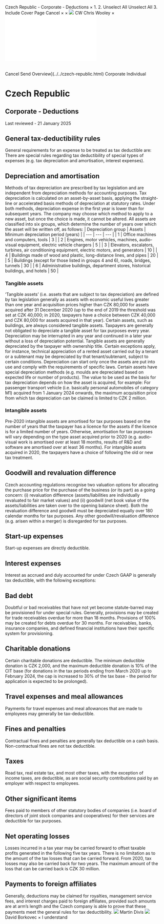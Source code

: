Czech Republic - Corporate - Deductions
×
1.
2.
Unselect All
Unselect All
3.
Include Cover Page
Cancel
×
×
![](../../-/media/world-wide-tax-summaries/attachments/global---chris-wooley.ashx%3Frev=ac5e5f3223b34096b1afc2a6009c7320&revision=ac5e5f32-23b3-4096-b1af-c2a6009c7320&hash=859B7ADC84DC2CBEC9760E9E6EE7DE6D0A8BFCDF)
CW
Chris Wooley
×
![](deductions.html)
######
Cancel
Send
Overview](../../czech-republic.html)
Corporate
Individual
# Czech Republic
## Corporate - Deductions
Last reviewed - 21 January 2025
## General tax-deductibility rules
General requirements for an expense to be treated as tax deductible are:
There are special rules regarding tax deductibility of special types of expenses (e.g. tax depreciation and amortisation, interest expenses).
## Depreciation and amortisation
Methods of tax depreciation are prescribed by tax legislation and are independent from depreciation methods for accounting purposes. Tax depreciation is calculated on an asset-by-asset basis, applying the straight-line or accelerated basis methods of depreciation at statutory rates. Under both methods, depreciation expense in the first year is lower than for subsequent years. The company may choose which method to apply to a new asset, but once the choice is made, it cannot be altered. All assets are classified into six groups, which determine the number of years over which the asset will be written off, as follows:
| Depreciation group | Assets | Minimum depreciation period (years) |
| --- | --- | --- |
| 1 | Office machines and computers, tools | 3 |
| 2 | Engines, motor vehicles, machines, audio-visual equipment, electric vehicle chargers | 5 |
| 3 | Elevators, escalators, turbines, air conditioning equipment, electric motors, and generators | 10 |
| 4 | Buildings made of wood and plastic, long-distance lines, and pipes | 20 |
| 5 | Buildings (except for those listed in groups 4 and 6), roads, bridges, tunnels | 30 |
| 6 | Administrative buildings, department stores, historical buildings, and hotels | 50 |
### Tangible assets
‘Tangible assets’ (i.e. assets that are subject to tax depreciation) are defined by tax legislation generally as assets with economic useful lives greater than one year and acquisition prices higher than CZK 80,000 for assets acquired after 31 December 2020 (up to the end of 2019 the threshold was set at CZK 40,000; in 2020, taxpayers have a choice between CZK 40,000 and CZK 80,000 for assets acquired in that year). Certain assets, such as buildings, are always considered tangible assets.
Taxpayers are generally not obligated to depreciate a tangible asset for tax purposes every year. Depreciation may be interrupted in any year and continued in a later year without a loss of depreciation potential.
Tangible assets are generally depreciated by the taxpayer with ownership title. Certain exceptions apply, for instance, technical appreciation of a rented asset carried out by a tenant or a subtenant may be depreciated by that tenant/subtenant, subject to certain conditions.
Depreciation can start only once the assets are put into use and comply with the requirements of specific laws.
Certain assets have special depreciation methods (e.g. moulds are depreciated based on expected life or number of products).
The value to be used as the basis for tax depreciation depends on how the asset is acquired, for example:
For passenger transport vehicle (i.e. basically personal automobiles of category M1) acquired from 1 January 2024 onwards, the maximum acquisition price from which tax depreciation can be claimed is limited to CZK 2 million.
### Intangible assets
Pre-2020 intangible assets are amortised for tax purposes based on the number of years that the taxpayer has a licence for the assets if the licence is for a limited number of years. Otherwise, amortisation for tax purposes will vary depending on the type asset acquired prior to 2020 (e.g. audio-visual work is amortised over at least 18 months, results of R&D and software are amortised over at least 36 months).
For intangible assets acquired in 2020, the taxpayers have a choice of following the old or new tax treatment.
## Goodwill and revaluation difference
Czech accounting regulations recognise two valuation options for allocating the purchase price for the purchase of the business (or its part) as a going concern: (i) revaluation difference (assets/liabilities are individually revaluated to fair market values) and (ii) goodwill (net book value of the assets/liabilities are taken over to the opening balance sheet). Both the revaluation difference and goodwill must be depreciated equally over 180 calendar months for tax purposes. Any other goodwill/revaluation difference (e.g. arisen within a merger) is disregarded for tax purposes.
## Start-up expenses
Start-up expenses are directly deductible.
## Interest expenses
Interest as accrued and duly accounted for under Czech GAAP is generally tax deductible, with the following exceptions:
## Bad debt
Doubtful or bad receivables that have not yet become statute-barred may be provisioned for under special rules. Generally, provisions may be created for trade receivables overdue for more than 18 months. Provisions of 100% may be created for debts overdue for 30 months. For receivables, banks, insurance companies, and defined financial institutions have their specific system for provisioning.
## Charitable donations
Certain charitable donations are deductible. The minimum deductible donation is CZK 2,000, and the maximum deductible donation is 10% of the CIT base (for donations in the tax periods ending from March 2020 up to February 2024, the cap is increased to 30% of the tax base - the period for application is expected to be prolonged).
## Travel expenses and meal allowances
Payments for travel expenses and meal allowances that are made to employees may generally be tax-deductible.
## Fines and penalties
Contractual fines and penalties are generally tax deductible on a cash basis. Non-contractual fines are not tax deductible.
## Taxes
Road tax, real estate tax, and most other taxes, with the exception of income taxes, are deductible, as are social security contributions paid by an employer with respect to employees.
## Other significant items
Fees paid to members of other statutory bodies of companies (i.e. board of directors of joint stock companies and cooperatives) for their services are deductible for tax purposes.
## Net operating losses
Losses incurred in a tax year may be carried forward to offset taxable profits generated in the following five tax years. There is no limitation as to the amount of the tax losses that can be carried forward. From 2020, tax losses may also be carried back for two years. The maximum amount of the loss that can be carried back is CZK 30 million.
## Payments to foreign affiliates
Generally, deductions may be claimed for royalties, management service fees, and interest charges paid to foreign affiliates, provided such amounts are at arm’s length and the Czech company is able to prove that these payments meet the general rules for tax deductibility.
![](../../-/media/world-wide-tax-summaries/czechrepublicmartin-divisprifilejpg20240628075726355.ashx%3Frev=5e6ee60dfbfa4c12a5c4031ac591ce37&revision=5e6ee60d-fbfa-4c12-a5c4-031ac591ce37&hash=691F1A17F59A7C2B0DBD0DE682CF2B5653C13A72)
Martin Divis
![](../../-/media/world-wide-tax-summaries/czechrepublicdavid-borkovecdb--photo2closevery-low-resjpg20240105043250648.ashx%3Frev=a61cb23aae254d5fa1d232f64e6da9e0&revision=a61cb23a-ae25-4d5f-a1d2-32f64e6da9e0&hash=17BC1BB5BA0E64E9BFC4D1E0067E593C64832069)
David Borkovec
×
I understand